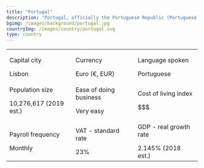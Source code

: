 ```yaml
---
title: "Portugal"
description: "Portugal, officially the Portuguese Republic (Portuguese: República Portuguesa) is a country located mostly on the Iberian Peninsula, in southwestern Europe. It is the westernmost sovereign state of mainland Europe, being bordered to the west and south by the Atlantic Ocean and to the north and east by Spain. Its territory also includes the Atlantic archipelagos of the Azores and Madeira, both autonomous regions with their own regional governments."
bgimg: /images/background/portugal.jpg
countryImg: /images/country/portugal.svg
type: country
---
```


<div class='section'>
<div class='small table-wrapper'>

|                                               |                                        |                                                  |
| --------------------------------------------- | -------------------------------------- | ------------------------------------------------ |
| <p>Capital city</p>Lisbon                     | <p>Currency</p>Euro (€, EUR)           | <p>Language spoken</p>Portuguese                 |
| <p> Population size</p>10,276,617 (2019 est.) | <p>Ease of doing business</p>Very easy | <p>Cost of living index</p>$$$                   |
| <p>Payroll frequency</p>Monthly               | <p>VAT - standard rate</p>23%          | <p >GDP - real growth rate</p>2.145% (2018 est.) |

</div>
</div>
